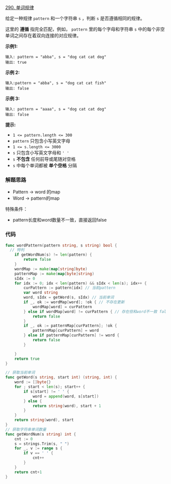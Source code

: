 [290. 单词规律](https://leetcode.cn/problems/word-pattern/)

给定一种规律 `pattern` 和一个字符串 `s` ，判断 `s` 是否遵循相同的规律。

这里的 **遵循** 指完全匹配，例如， `pattern` 里的每个字母和字符串 `s` 中的每个非空单词之间存在着双向连接的对应规律。

**示例1:**

```
输入: pattern = "abba", s = "dog cat cat dog"
输出: true
```

**示例 2:**

```
输入:pattern = "abba", s = "dog cat cat fish"
输出: false
```

**示例 3:**

```
输入: pattern = "aaaa", s = "dog cat cat dog"
输出: false 
```

**提示:**

- `1 <= pattern.length <= 300`
- `pattern` 只包含小写英文字母
- `1 <= s.length <= 3000`
- `s` 只包含小写英文字母和 `' '`
- `s` **不包含** 任何前导或尾随对空格
- `s` 中每个单词都被 **单个空格** 分隔

### 解题思路

- Pattern -> word 的map
- Word -> pattern的map

特殊条件：

- pattern长度和word数量不一致，直接返回false

### 代码

```go
func wordPattern(pattern string, s string) bool {
  // 特判
	if getWordNum(s) != len(pattern) {
		return false
	}
	wordMap := make(map[string]byte)
	patternMap := make(map[byte]string)
	sIdx := 0
	for idx := 0; idx < len(pattern) && sIdx < len(s); idx++ {
		curPattern := pattern[idx] // 当前pattern
		var word string
		word, sIdx = getWord(s, sIdx) // 当前单词
		if _, ok := wordMap[word]; !ok { // 不存在更新
			wordMap[word] = curPattern
		} else if wordMap[word] != curPattern { // 存在但和word不一致 false
			return false
		}
		if _, ok := patternMap[curPattern]; !ok {
			patternMap[curPattern] = word
		} else if patternMap[curPattern] != word {
			return false
		}

	}
	return true
}

// 获取当前单词
func getWord(s string, start int) (string, int) {
	word := []byte{}
	for ; start < len(s); start++ {
		if s[start] != ' ' {
			word = append(word, s[start])
		} else {
			return string(word), start + 1
		}
	}
	return string(word), start
}
// 获取字符串单词数量
func getWordNum(s string) int {
	cnt := 0
	s = strings.Trim(s, " ")
	for _, v := range s {
		if v == ' ' {
			cnt++
		}
	}
	return cnt+1
}
```

